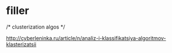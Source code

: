 # filler

/* clusterization algos */

http://cyberleninka.ru/article/n/analiz-i-klassifikatsiya-algoritmov-klasterizatsii
